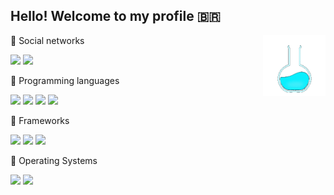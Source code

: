 ##  Hello! Welcome to my profile 🇧🇷 
<img src="https://github.com/marcio1002/marcio1002/blob/master/imgs/oie_source.gif?w=512" width=100 heigth=100 align="right"/>

🔹 Social networks

<a href='https://github.com/marcio1002?tab=followers' target='_blank'>![](https://img.shields.io/github/followers/marcio1002?label=Followers&style=social)</a> <a href='https://www.linkedin.com/in/marcio-a-santos' target='_blank'> ![](https://img.shields.io/static/v1?&style=social&label=LinkeDin&logo=linkedin&message=Marcio-Santos&link=https://www.linkedin.com/in/marcio-a-santos/) </a>

🔹 Programming languages

<a href='https://www.php.net/manual/en/' target='_blank'>![](https://img.shields.io/static/v1?logo=php&label=%20&message=PHP&logoColor=white&color=6166AE)</a> <a href='https://developer.mozilla.org/pt-BR/docs/Web/JavaScript/Guide/Introduction' target='_blank'>![](https://img.shields.io/static/v1?style=flat&logo=javascript&label=%20&message=JavaScript&color=2B2B2B)</a> <a href='https://docs.microsoft.com/en-us/powershell/scripting/learn/ps101/01-getting-started?view=powershell-7.1' target='_blank'>![](https://img.shields.io/static/v1?style=flat&logo=powershell&label=%20&message=PowerShell&logoColor=FFFFFF&color=5391FE)</a> <a href='https://aurelio.net/shell/canivete/' target='blank'>![](https://img.shields.io/static/v1?style=flat&logo=shell&label=%20&message=Shell&logoColor=FFFFFF&color=5941FF)</a>

🔹 Frameworks

<a href='https://laravel.com/' target='_blank'>![](https://img.shields.io/static/v1?style=flat&logo=laravel&label=%20&message=Laravel&logoColor=FFFFFF&color=FF2D20)</a> <a href='https://reactjs.org/docs/hello-world.html' target='_blank'>![](https://img.shields.io/static/v1?style=flat&logo=react&label=%20&message=React&logoColor=222222&color=61DAFB)</a>  <a href='https://vuejs.org/guide/introduction.html' target='_blank'>![](https://img.shields.io/static/v1?style=flat&logo=vue.js&label=%20&message=Vue.js&logoColor=222222&color=42b883)</a>

🔹 Operating Systems

<a href='https://zorin.com/os/' target='_blank'>![](https://img.shields.io/static/v1?style=flat&logo=zorin&label=%20&message=Zorion&logoColor=0CC1F3&color=FFFFFF)</a> <a href='https://www.microsoft.com/en-us/windows/windows-11' target='_blank'>![](https://img.shields.io/static/v1?style=flat&logo=windows&label=%20&message=Windows11&logoColor=FFFFFF&color=0078D6)</a>
